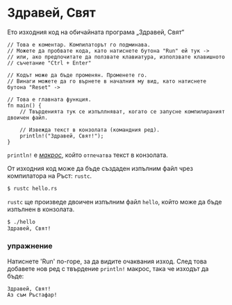 # Здравей, Свят

Ето изходния код на обичайната програма „Здравей, Свят“

```rust,editable
// Това е коментар. Компилаторът го подминава.
// Можете да пробвате кода, като натиснете бутона "Run" ей тук ->
// или, ако предпочитате да ползвате клавиатура, използвате клавишното
// съчетание "Ctrl + Enter"

// Кодът може да бъде променян. Променете го.
// Винаги можете да го върнете в началния му вид, като натиснете бутона "Reset" ->

// Това е главната функция.
fn main() {
    // Твърденията тук се изпъллняват, когато се запусне компилираният двоичен файл.

    // Извежда текст в конзолата (командния ред).
    println!("Здравей, Свят!");
}
```

`println!` е [*макрос*][макроси], който `отпечатва` текст в конзолата.

От изходния код може да бъде създаден изпълним файл чрез компилатора на Ръст: `rustc`.

```bash
$ rustc hello.rs
```

`rustc` ще произведе двоичен изпълним файл `hello`, който може да бъде изпълнен в конзолата.

```bash
$ ./hello
Здравей, Свят!
```

### упражнение

Натиснете 'Run' по-горе, за да видите очаквания изход. След това добавете нов
ред с твърдение `println!` макрос, така че изходът да бъде:

```text
Здравей, Свят!
Аз съм Ръстафар!
```

[макроси]: macros.md
